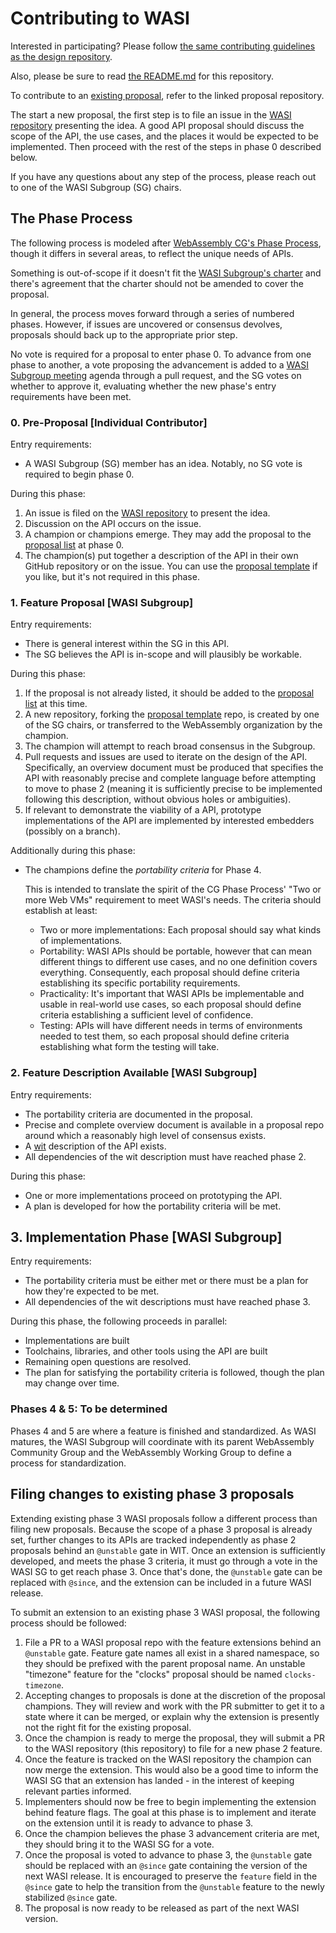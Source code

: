 # Contributing to WASI

Interested in participating? Please follow
[the same contributing guidelines as the design repository][].

[the same contributing guidelines as the design repository]: https://github.com/WebAssembly/design/blob/master/Contributing.md

Also, please be sure to read [the README.md](README.md) for this repository.

To contribute to an [existing proposal](https://github.com/WebAssembly/WASI/blob/main/Proposals.md),
refer to the linked proposal repository.

The start a new proposal, the first step is to file an issue in the
[WASI repository](https://github.com/WebAssembly/WASI/issues) presenting
the idea. A good API proposal should discuss the scope of the API,
the use cases, and the places it would be expected to be implemented.
Then proceed with the rest of the steps in phase 0 described below.

If you have any questions about any step of the process, please reach out
to one of the WASI Subgroup (SG) chairs.

## The Phase Process

The following process is modeled after [WebAssembly CG's Phase Process],
though it differs in several areas, to reflect the unique needs of APIs.

Something is out-of-scope if it doesn't fit the [WASI Subgroup's charter](https://github.com/WebAssembly/WASI/blob/main/Charter.md) and there's agreement that the charter should not be amended to cover the proposal.

In general, the process moves forward through a series of numbered phases.
However, if issues are uncovered or consensus devolves,
proposals should back up to the appropriate prior step.

No vote is required for a proposal to enter phase 0. To advance from one phase
to another, a vote proposing the advancement is added to a
[WASI Subgroup meeting](https://github.com/WebAssembly/meetings/tree/main/wasi) agenda
through a pull request, and the SG votes on whether to approve it, evaluating
whether the new phase's entry requirements have been met.

### 0. Pre-Proposal [Individual Contributor]

Entry requirements:

  * A WASI Subgroup (SG) member has an idea. Notably, no SG vote is required to begin phase 0.

During this phase:

  1. An issue is filed on the [WASI repository](https://github.com/WebAssembly/WASI/issues) to present the idea.
  1. Discussion on the API occurs on the issue.
  1. A champion or champions emerge. They may add the proposal to the [proposal list](https://github.com/WebAssembly/WASI/blob/main/Proposals.md) at phase 0.
  1. The champion(s) put together a description of the API in their own GitHub repository or on the issue. You can use the [proposal template] if you like, but it's not required in this phase.

### 1. Feature Proposal [WASI Subgroup]

Entry requirements:

  * There is general interest within the SG in this API.
  * The SG believes the API is in-scope and will plausibly be workable.

During this phase:

  1. If the proposal is not already listed, it should be added to the [proposal list](https://github.com/WebAssembly/WASI/blob/main/Proposals.md) at this time.
  1. A new repository, forking the [proposal template] repo, is created by one of the SG chairs, or transferred to the WebAssembly organization by the champion.
  1. The champion will attempt to reach broad consensus in the Subgroup.
  1. Pull requests and issues are used to iterate on the design of the API. Specifically, an overview document must be produced that specifies the API with reasonably precise and complete language before attempting to move to phase 2 (meaning it is sufficiently precise to be implemented following this description, without obvious holes or ambiguities).
  1. If relevant to demonstrate the viability of a API, prototype implementations of the API are implemented by interested embedders (possibly on a branch).

Additionally during this phase:

 * The champions define the *portability criteria* for Phase 4.

   This is intended to translate the spirit of the CG Phase Process' "Two or more Web VMs" requirement to meet WASI's needs. The criteria should establish at least:
    - Two or more implementations: Each proposal should say what kinds of implementations.
    - Portability: WASI APIs should be portable, however that can mean different things to different use cases, and no one definition covers everything. Consequently, each proposal should define criteria establishing its specific portability requirements.
    - Practicality: It's important that WASI APIs be implementable and usable in real-world use cases, so each proposal should define criteria establishing a sufficient level of confidence.
    - Testing: APIs will have different needs in terms of environments needed to test them, so each proposal should define criteria establishing what form the testing will take.

### 2. Feature Description Available [WASI Subgroup]

Entry requirements:

   * The portability criteria are documented in the proposal.
   * Precise and complete overview document is available in a proposal repo around which a reasonably high level of consensus exists.
   * A [wit](https://github.com/WebAssembly/component-model/blob/main/design/mvp/WIT.md) description of the API exists.
   * All dependencies of the wit description must have reached phase 2.

During this phase:

   * One or more implementations proceed on prototyping the API.
   * A plan is developed for how the portability criteria will be met.

## 3. Implementation Phase [WASI Subgroup]

Entry requirements:

   * The portability criteria must be either met or there must be a plan for how they're expected to be met.
   * All dependencies of the wit descriptions must have reached phase 3.

During this phase, the following proceeds in parallel:

   * Implementations are built
   * Toolchains, libraries, and other tools using the API are built
   * Remaining open questions are resolved.
   * The plan for satisfying the portability criteria is followed, though the plan may change over time.

### Phases 4 & 5: To be determined

Phases 4 and 5 are where a feature is finished and standardized. As WASI matures, the WASI Subgroup will coordinate with its parent WebAssembly Community Group and the WebAssembly Working Group to define a process for standardization.

[proposal template]: https://github.com/WebAssembly/wasi-proposal-template
[WASI meeting agenda]: https://github.com/WebAssembly/meetings/tree/main/wasi
[WebAssembly CG's Phase Process]: https://github.com/WebAssembly/meetings/blob/main/process/phases.md

## Filing changes to existing phase 3 proposals

Extending existing phase 3 WASI proposals follow a different process than filing
new proposals. Because the scope of a phase 3 proposal is already set, further
changes to its APIs are tracked independently as phase 2 proposals behind an
`@unstable` gate in WIT. Once an extension is sufficiently developed, and meets
the phase 3 criteria, it must go through a vote in the WASI SG to get reach
phase 3. Once that's done, the `@unstable` gate can be replaced with `@since`,
and the extension can be included in a future WASI release.

To submit an extension to an existing phase 3 WASI proposal, the following
process should be followed:

1. File a PR to a WASI proposal repo with the feature extensions behind an
  `@unstable` gate. Feature gate names all exist in a shared namespace, so they
  should be prefixed with the parent proposal name. An unstable "timezone"
  feature for the "clocks" proposal should be named `clocks-timezone`.
2. Accepting changes to proposals is done at the discretion of the proposal
  champions. They will review and work with the PR submitter to get it to a
  state where it can be merged, or explain why the extension is presently not
  the right fit for the existing proposal.
3. Once the champion is ready to merge the proposal, they will submit a PR to
  the WASI repository (this repository) to file for a new phase 2 feature.
4. Once the feature is tracked on the WASI repository the champion can now merge
  the extension. This would also be a good time to inform the WASI SG that an
  extension has landed - in the interest of keeping relevant parties informed.
5. Implementers should now be free to begin implementing the extension behind
  feature flags. The goal at this phase is to implement and iterate on the
  extension until it is ready to advance to phase 3.
6. Once the champion believes the phase 3 advancement criteria are met, they
  should bring it to the WASI SG for a vote.
7. Once the proposal is voted to advance to phase 3, the `@unstable` gate should
  be replaced with an `@since` gate containing the version of the next WASI
  release. It is encouraged to preserve the `feature` field in the `@since` gate to
  help the transition from the `@unstable` feature to the newly stabilized
  `@since` gate.
8. The proposal is now ready to be released as part of the next WASI version.
